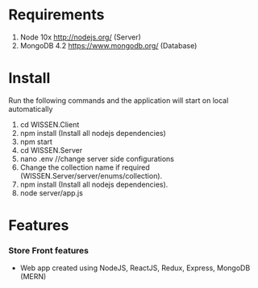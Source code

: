 # Requirements
1.    Node 10x http://nodejs.org/ (Server)
2.    MongoDB 4.2 https://www.mongodb.org/ (Database)

# Install
Run the following commands and the application will start on local automatically 
	
1.   cd WISSEN.Client
2.   npm install (Install all nodejs dependencies)
3.   npm start
4.   cd WISSEN.Server 
5.   nano .env //change server side configurations
6.   Change the collection name if required (WISSEN.Server/server/enums/collection).
7.   npm install (Install all nodejs dependencies).
8.   node server/app.js  

# Features

### Store Front features
*  Web app created using NodeJS, ReactJS, Redux, Express, MongoDB (MERN)